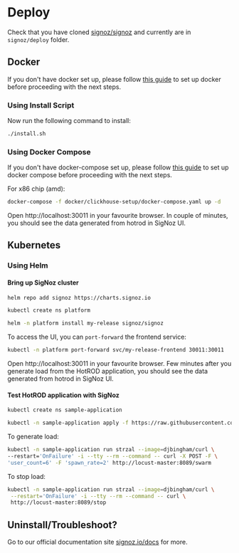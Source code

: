 # Deploy

Check that you have cloned [signoz/signoz](https://github.com/signoz/signoz)
and currently are in `signoz/deploy` folder.

## Docker

If you don't have docker set up, please follow [this guide](https://docs.docker.com/engine/install/)
to set up docker before proceeding with the next steps.

### Using Install Script

Now run the following command to install:

```sh
./install.sh
```

### Using Docker Compose

If you don't have docker-compose set up, please follow [this guide](https://docs.docker.com/compose/install/)
to set up docker compose before proceeding with the next steps.

For x86 chip (amd):

```sh
docker-compose -f docker/clickhouse-setup/docker-compose.yaml up -d
```

Open http://localhost:30011 in your favourite browser. In couple of minutes, you should see
the data generated from hotrod in SigNoz UI.

## Kubernetes

### Using Helm

#### Bring up SigNoz cluster

```sh
helm repo add signoz https://charts.signoz.io

kubectl create ns platform

helm -n platform install my-release signoz/signoz
```

To access the UI, you can `port-forward` the frontend service:

```sh
kubectl -n platform port-forward svc/my-release-frontend 30011:30011
```

Open http://localhost:30011 in your favourite browser. Few minutes after you generate load
from the HotROD application, you should see the data generated from hotrod in SigNoz UI.

#### Test HotROD application with SigNoz

```sh
kubectl create ns sample-application

kubectl -n sample-application apply -f https://raw.githubusercontent.com/SigNoz/signoz/develop/sample-apps/hotrod/hotrod.yaml
```

To generate load:

```sh
kubectl -n sample-application run strzal --image=djbingham/curl \
--restart='OnFailure' -i --tty --rm --command -- curl -X POST -F \
'user_count=6' -F 'spawn_rate=2' http://locust-master:8089/swarm
```

To stop load:

```sh
kubectl -n sample-application run strzal --image=djbingham/curl \
 --restart='OnFailure' -i --tty --rm --command -- curl \
 http://locust-master:8089/stop
```

## Uninstall/Troubleshoot?

Go to our official documentation site [signoz.io/docs](https://signoz.io/docs) for more.
